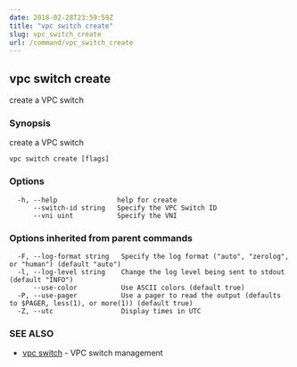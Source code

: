 ```yaml
---
date: 2018-02-28T23:59:59Z
title: "vpc switch create"
slug: vpc_switch_create
url: /command/vpc_switch_create
---
```

## vpc switch create

create a VPC switch

### Synopsis


create a VPC switch

```
vpc switch create [flags]
```

### Options

```
  -h, --help               help for create
      --switch-id string   Specify the VPC Switch ID
      --vni uint           Specify the VNI
```

### Options inherited from parent commands

```
  -F, --log-format string   Specify the log format ("auto", "zerolog", or "human") (default "auto")
  -l, --log-level string    Change the log level being sent to stdout (default "INFO")
      --use-color           Use ASCII colors (default true)
  -P, --use-pager           Use a pager to read the output (defaults to $PAGER, less(1), or more(1)) (default true)
  -Z, --utc                 Display times in UTC
```

### SEE ALSO
* [vpc switch](/command/vpc_switch)	 - VPC switch management

